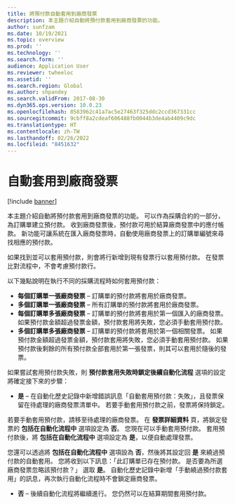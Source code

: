 ```yaml
---
title: 將預付款自動套用到廠商發票
description: 本主題介紹自動將預付款套用到廠商發票的功能。
author: sunfzam
ms.date: 10/19/2021
ms.topic: overview
ms.prod: ''
ms.technology: ''
ms.search.form: ''
audience: Application User
ms.reviewer: twheeloc
ms.assetid: ''
ms.search.region: Global
ms.author: shpandey
ms.search.validFrom: 2017-08-30
ms.dyn365.ops.version: 10.0.23
ms.openlocfilehash: 8583962c41a7ac5e27463f325ddc2ccd367331cc
ms.sourcegitcommit: 9cbff8a2cdeaf606488fb0044b3de4ab4409c9dc
ms.translationtype: HT
ms.contentlocale: zh-TW
ms.lasthandoff: 02/26/2022
ms.locfileid: "8451632"
---
```

# <a name="automatically-apply-to-vendor-invoices"></a>自動套用到廠商發票

[!include [banner](../includes/banner.md)]

本主題介紹自動將預付款套用到廠商發票的功能。 可以作為採購合約的一部分，為訂購單建立預付款。 收到廠商發票後，預付款可用於結算廠商發票中的應付帳款。 新功能可讓系統在匯入廠商發票時，自動使用廠商發票上的訂購單編號來尋找相應的預付款。

如果找到並可以套用預付款，則會將行新增到現有發票行以套用預付款。 在發票比對流程中，不會考慮預付款行。

以下幾點說明在執行不同的採購流程時如何套用預付款：

- **每個訂購單一張廠商發票** – 訂購單的預付款將套用於廠商發票。
- **多個訂購單一張廠商發票** – 所有訂購單的預付款將套用於廠商發票。
- **每個訂購單多張廠商發票** – 訂購單的預付款將套用於第一個匯入的廠商發票。 如果預付款金額超過發票金額，預付款套用將失敗，您必須手動套用預付款。
- **多個訂購單多張廠商發票** – 訂購單的預付款將套用於第一個相關發票。 如果預付款金額超過發票金額，預付款套用將失敗，您必須手動套用預付款。 如果預付款後剩餘的所有預付款全部套用於第一張發票，則其可以套用於隨後的發票。

如果嘗試套用預付款失敗，則 **預付款套用失敗時鎖定後續自動化流程** 選項的設定將確定接下來的步驟：

- **是** – 在自動化歷史記錄中新增錯誤訊息「自動套用預付款：失敗」，且發票保留在待處理的廠商發票清單中。 若要手動套用預付款之前，發票將保持鎖定。

若要手動套用預付款，請移至待處理的廠商發票。 在 **發票詳細資料** 頁，將鎖定發票的 **包括在自動化流程中** 選項設定為 **否**。 您現在可以手動套用預付款。 套用預付款後，將 **包括在自動化流程中** 選項設定為 **是**，以便自動處理發票。

您還可以透過將 **包括在自動化流程中** 選項設為 **否**，然後將其設定回 **是** 來繞過預付款的自動套用。 您將收到以下訊息：「此訂購單已存在預付款。 是否要為所選廠商發票忽略該預付款？」 選取 **是**。 自動化歷史記錄中新增「手動繞過預付款套用」的訊息，再次執行自動化流程時不會鎖定廠商發票。

- **否** – 後續自動化流程將繼續進行。 您仍然可以在結算期間套用預付款。
